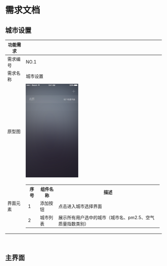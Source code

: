 # 需求文档

## 城市设置


|功能需求 | |
| - | - |
| 需求编号| NO.1|
| 需求名称| 城市设置 |
| 原型图 | <img src="Page1@2x.png" height=300 />  |
| 界面元素| <table><tr><th>序号</th><th>组件名称</th><th>描述</th></tr><tr><td>1</td><td>添加按钮</td><td>点击进入城市选择界面 </td></tr><tr><td>2</td><td>城市列表</td><td>展示所有用户选中的城市（城市名、pm2.5、空气质量指数类别）</td></tr></table> |

<br />

## 主界面

